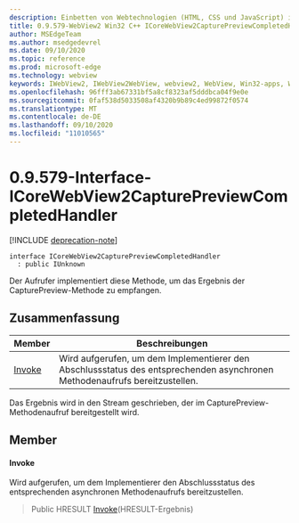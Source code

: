 ```yaml
---
description: Einbetten von Webtechnologien (HTML, CSS und JavaScript) in ihre systemeigenen Anwendungen mit dem Microsoft Edge WebView2-Steuerelement
title: 0.9.579-WebView2 Win32 C++ ICoreWebView2CapturePreviewCompletedHandler
author: MSEdgeTeam
ms.author: msedgedevrel
ms.date: 09/10/2020
ms.topic: reference
ms.prod: microsoft-edge
ms.technology: webview
keywords: IWebView2, IWebView2WebView, webview2, WebView, Win32-apps, Win32, Edge, ICoreWebView2, ICoreWebView2Controller, Browser-Steuerelement, Edge-HTML, ICoreWebView2CapturePreviewCompletedHandler
ms.openlocfilehash: 96fff3ab67331bf5a8cf8323af5dddbca04f9e0e
ms.sourcegitcommit: 0faf538d5033508af4320b9b89c4ed99872f0574
ms.translationtype: MT
ms.contentlocale: de-DE
ms.lasthandoff: 09/10/2020
ms.locfileid: "11010565"
---
```

# 0.9.579-Interface-ICoreWebView2CapturePreviewCompletedHandler 

[!INCLUDE [deprecation-note](../../includes/deprecation-note.md)]

```
interface ICoreWebView2CapturePreviewCompletedHandler
  : public IUnknown
```

Der Aufrufer implementiert diese Methode, um das Ergebnis der CapturePreview-Methode zu empfangen.

## Zusammenfassung

 Member                        | Beschreibungen
--------------------------------|---------------------------------------------
[Invoke](#invoke) | Wird aufgerufen, um dem Implementierer den Abschlussstatus des entsprechenden asynchronen Methodenaufrufs bereitzustellen.

Das Ergebnis wird in den Stream geschrieben, der im CapturePreview-Methodenaufruf bereitgestellt wird.

## Member

#### Invoke 

Wird aufgerufen, um dem Implementierer den Abschlussstatus des entsprechenden asynchronen Methodenaufrufs bereitzustellen.

> Public HRESULT [Invoke](#invoke)(HRESULT-Ergebnis)

